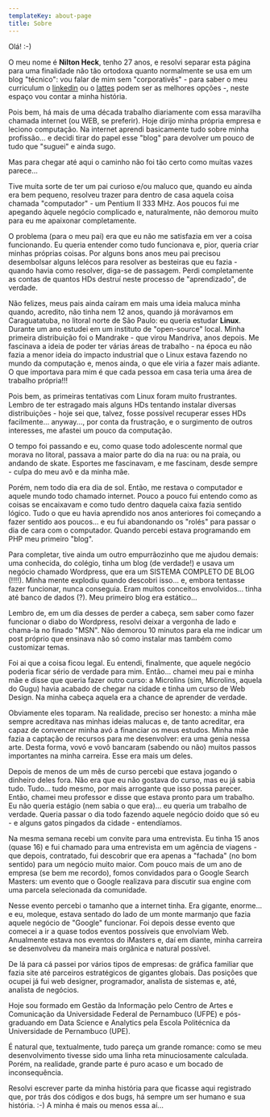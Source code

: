```yaml
---
templateKey: about-page
title: Sobre
---
```

Olá! :-)

O meu nome é **Nilton Heck**, tenho 27 anos, e resolvi separar esta página para uma finalidade não tão ortodoxa quanto normalmente se usa em um blog "técnico": vou falar de mim sem "corporativês" - para saber o meu curriculum o [linkedin](https://www.linkedin.com/in/niltonheck) ou o [lattes](http://lattes.cnpq.br/4056158835973420) podem ser as melhores opções -, neste espaço vou contar a minha história.

Pois bem, há mais de uma década trabalho diariamente com essa maravilha chamada internet (ou WEB, se preferir). Hoje dirijo minha própria empresa e leciono computação. Na internet aprendi basicamente tudo sobre minha profissão... e decidi tirar do papel esse "blog" para devolver um pouco de tudo que "suguei" e ainda sugo.

Mas para chegar até aqui o caminho não foi tão certo como muitas vazes parece...

Tive muita sorte de ter um pai curioso e/ou maluco que, quando eu ainda era bem pequeno, resolveu trazer para dentro de casa aquela coisa chamada "computador" - um Pentium II 333 MHz. Aos poucos fui me apegando àquele negócio complicado e, naturalmente, não demorou muito para eu me apaixonar completamente. 

O problema (para o meu pai) era que eu não me satisfazia em ver a coisa funcionando. Eu queria entender como tudo funcionava e, pior, queria criar minhas próprias coisas. Por alguns bons anos meu pai precisou desembolsar alguns lelécos para resolver as besteiras que eu fazia - quando havia como resolver, diga-se de passagem. Perdi completamente as contas de quantos HDs destruí neste processo de "aprendizado", de verdade. 

Não felizes, meus pais ainda caíram em mais uma ideia maluca minha quando, acredito, não tinha nem 12 anos, quando já morávamos em Caraguatatuba, no litoral norte de São Paulo: eu queria estudar **Linux**. Durante um ano estudei em um instituto de "open-source" local. Minha primeira distribuição foi o Mandrake - que virou Mandriva, anos depois. Me fascinava a ideia de poder ter várias áreas de trabalho - na época eu não fazia a menor ideia do impacto industrial que o Linux estava fazendo no mundo da computação e, menos ainda, o que ele viria a fazer mais adiante. O que importava para mim é que cada pessoa em casa teria uma área de trabalho própria!!!

Pois bem, as primeiras tentativas com Linux foram muito frustrantes. Lembro de ter estragado mais alguns HDs tentando instalar diversas distribuições - hoje sei que, talvez, fosse possível recuperar esses HDs facilmente... anyway..., por conta da frustração, e o surgimento de outros interesses, me afastei um pouco da computação.

O tempo foi passando e eu, como quase todo adolescente normal que morava no litoral, passava a maior parte do dia na rua: ou na praia, ou andando de skate. Esportes me fascinavam, e me fascinam, desde sempre - culpa do meu avô e da minha mãe. 

Porém, nem todo dia era dia de sol. Então, me restava o computador e aquele mundo todo chamado internet. Pouco a pouco fui entendo como as coisas se encaixavam e como tudo dentro daquela caixa fazia sentido lógico. Tudo o que eu havia aprendido nos anos anteriores foi começando a fazer sentido aos poucos... e eu fui abandonando os "rolés" para passar o dia de cara com o computador. Quando percebi estava programando em PHP meu primeiro "blog". 

Para completar, tive ainda um outro empurrãozinho que me ajudou demais: uma conhecida, do colégio, tinha um blog (de verdade!) e usava um negócio chamado Wordpress, que era um SISTEMA COMPLETO DE BLOG (!!!!). Minha mente explodiu quando descobri isso... e, embora tentasse fazer funcionar, nunca conseguia. Eram muitos conceitos envolvidos... tinha até banco de dados (?). Meu primeiro blog era estático...

Lembro de, em um dia desses de perder a cabeça, sem saber como fazer funcionar o diabo do Wordpress, resolvi deixar a vergonha de lado e chama-la no finado "MSN". Não demorou 10 minutos para ela me indicar um post próprio que ensinava não só como instalar mas também como customizar temas. 

Foi ai que a coisa ficou legal. Eu entendi, finalmente, que aquele negócio poderia ficar sério de verdade para mim. Então... chamei meu pai e minha mãe e disse que queria fazer outro curso: a Microlins (sim, Microlins, aquela do Gugu) havia acabado de chegar na cidade e tinha um curso de Web Design. Na minha cabeça aquela era a chance de aprender de verdade.

Obviamente eles toparam. Na realidade, preciso ser honesto: a minha mãe sempre acreditava nas minhas ideias malucas e, de tanto acreditar, era capaz de convencer minha avó a financiar os meus estudos. Minha mãe fazia a captação de recursos para me desenvolver: era uma genia nessa arte. Desta forma, vovó e vovô bancaram (sabendo ou não) muitos passos importantes na minha carreira. Esse era mais um deles.

Depois de menos de um mês de curso percebi que estava jogando o dinheiro deles fora. Não era que eu não gostava do curso, mas eu já sabia tudo. Tudo... tudo mesmo, por mais arrogante que isso possa parecer. Então, chamei meu professor e disse que estava pronto para um trabalho. Eu não queria estágio (nem sabia o que era)... eu queria um trabalho de verdade. Queria passar o dia todo fazendo aquele negócio doido que só eu - e alguns gatos pingados da cidade - entendíamos.

Na mesma semana recebi um convite para uma entrevista. Eu tinha 15 anos (quase 16) e fui chamado para uma entrevista em um agência de viagens - que depois, contratado, fui descobrir que era apenas a "fachada" (no bom sentido) para um negócio muito maior. Com pouco mais de um ano de empresa (se bem me recordo), fomos convidados para o Google Search Masters: um evento que o Google realizava para discutir sua engine com uma parcela selecionada da comunidade.

Nesse evento percebi o tamanho que a internet tinha. Era gigante, enorme... e eu, moleque, estava sentado do lado de um monte marmanjo que fazia aquele negócio de "Google" funcionar. Foi depois desse evento que comecei a ir a quase todos eventos possíveis que envolviam Web. Anualmente estava nos eventos do iMasters e, daí em diante, minha carreira se desenvolveu da maneira mais orgânica e natural possível.

De lá para cá passei por vários tipos de empresas: de gráfica familiar que fazia site até parceiros estratégicos de gigantes globais. Das posições que ocupei já fui web designer, programador, analista de sistemas e, até, analista de negócios.

Hoje sou formado em Gestão da Informação pelo Centro de Artes e Comunicação da Universidade Federal de Pernambuco (UFPE) e pós-graduando em Data Science e Analytics pela Escola Politécnica da Universidade de Pernambuco (UPE).

É natural que, textualmente, tudo pareça um grande romance: como se meu desenvolvimento tivesse sido uma linha reta minuciosamente calculada. Porém, na realidade, grande parte é puro acaso e um bocado de inconsequência.

Resolvi escrever parte da minha história para que ficasse aqui registrado que, por trás dos códigos e dos bugs, há sempre um ser humano e sua história. :-) A minha é mais ou menos essa aí...
